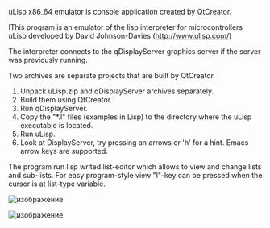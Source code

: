uLisp x86_64 emulator is console application created by QtCreator.

IThis program is an emulator of the lisp interpreter for
microcontrollers uLisp developed by David Johnson-Davies (http://www.ulisp.com/)

The interpreter connects to the qDisplayServer graphics server if
the server was previously running.

Two archives are separate projects that are built by QtCreator.

1. Unpack uLisp.zip and qDisplayServer archives separately.
2. Build them using QtCreator.
3. Run qDisplayServer.
4. Copy the "*.l" files (examples in Lisp) to the directory where the uLisp executable is located.
5. Run uLisp.
6. Look at DisplayServer, try pressing an arrows or 'h' for a hint.  Emacs arrow keys are supported.

The program run lisp writed list-editor which allows to view and change lists and sub-lists.
For easy program-style view "l"-key can be pressed when the cursor is at list-type variable. 

![изображение](https://github.com/user-attachments/assets/b2e23c9f-c9c1-4342-a7f5-51acd94c3fe5)

![изображение](https://github.com/user-attachments/assets/56cafdee-7145-4955-9389-0feb119ca4d2)

